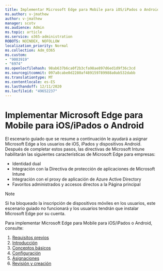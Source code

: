 ```yaml
---
title: Implementar Microsoft Edge para Mobile para iOS/iPados o Android
ms.author: v-jmathew
author: v-jmathew
manager: scotv
ms.audience: Admin
ms.topic: article
ms.service: o365-administration
ROBOTS: NOINDEX, NOFOLLOW
localization_priority: Normal
ms.collection: Adm_O365
ms.custom:
- "9003919"
- "6974"
ms.openlocfilehash: 98ab637b6ca0f2b3cfa98ae897d6ed1d9f36c3cd
ms.sourcegitcommit: 097a8cabe0d2280af489159789988a0ab532dabb
ms.translationtype: MT
ms.contentlocale: es-ES
ms.lasthandoff: 12/11/2020
ms.locfileid: "49652237"
---
```

# <a name="deploy-microsoft-edge-for-mobile-for-iosipados-or-android"></a>Implementar Microsoft Edge para Mobile para iOS/iPados o Android

El escenario guiado que se resume a continuación le ayudará a asignar Microsoft Edge a los usuarios de iOS, iPados y dispositivos Android. Después de completar estos pasos, las directivas de Microsoft Intune habilitarán las siguientes características de Microsoft Edge para empresas:

- Identidad dual
- Integración con la Directiva de protección de aplicaciones de Microsoft Intune
- Integración con el proxy de aplicación de Azure Active Directory
- Favoritos administrados y accesos directos a la Página principal

> [!NOTE]
> Si ha bloqueado la inscripción de dispositivos móviles en los usuarios, este escenario guiado no funcionará y los usuarios tendrán que instalar Microsoft Edge por su cuenta.

Para implementar Microsoft Edge para Mobile para iOS/iPados o Android, consulte:

1. [Requisitos previos](https://go.microsoft.com/fwlink/?linkid=2133027)
2. [Introducción](https://go.microsoft.com/fwlink/?linkid=2133520)
3. [Conceptos básicos](https://go.microsoft.com/fwlink/?linkid=2133421)
4. [Configuración](https://go.microsoft.com/fwlink/?linkid=2133521)
5. [Asignaciones](https://go.microsoft.com/fwlink/?linkid=2132869)
6. [Revisión y creación](https://go.microsoft.com/fwlink/?linkid=2133522)
